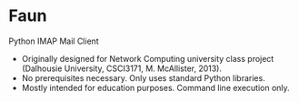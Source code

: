 Faun
====

Python IMAP Mail Client

* Originally designed for Network Computing university class project (Dalhousie University, CSCI3171, M. McAllister, 2013).
* No prerequisites necessary. Only uses standard Python libraries.
* Mostly intended for education purposes. Command line execution only.
